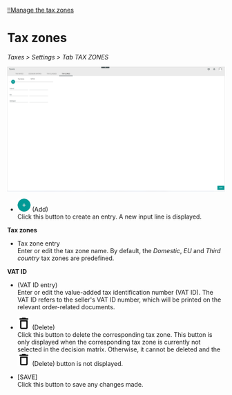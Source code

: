 [!!Manage the tax zones](../Integration/03_ManageTaxZones.md)

# Tax zones

*Taxes > Settings > Tab TAX ZONES*

![Tax zones](../../Assets/Screenshots/Taxes/Settings/TaxZones/TaxZones.png "[Tax zones]")

- ![Add](../../Assets/Icons/Plus01.png "[Add]") (Add)   
  Click this button to create an entry. A new input line is displayed.

**Tax zones**  

- Tax zone entry   
  Enter or edit the tax zone name. By default, the *Domestic*, *EU* and *Third country* tax zones are predefined.


**VAT ID**  

- (VAT ID entry)  
  Enter or edit the value-added tax identification number (VAT ID). The VAT ID refers to the seller's VAT ID number, which will be printed on the relevant order-related documents.


- ![Delete](../../Assets/Icons/Trash08.png "[Delete]") (Delete)  
  Click this button to delete the corresponding tax zone. This button is only displayed when the corresponding tax zone is currently not selected in the decision matrix. Otherwise, it cannot be deleted and the ![Delete](../../Assets/Icons/Trash08.png "[Delete]") (Delete) button is not displayed.

- [SAVE]  
  Click this button to save any changes made.
